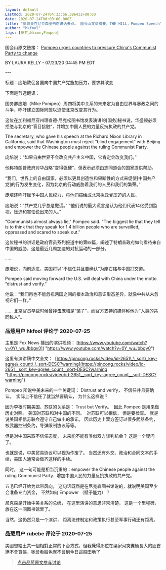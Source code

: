 ```yaml
---
layout: default
Lastmod: 2020-07-24T04:33:56.386432+00:00
date: 2020-07-24T00:00:00.000Z
title: "彭偑奥在尼克森图书馆讲话要点。 国会山文章摘要，THE HILL，Pompeo Speech"
author: "hkfool"
tags: [反共,Nixon,Pompeo]
---
```


国会山原文链接： [Pompeo urges countries to pressure China's Communist Party to change]( "https://thehill.com/policy/international/508769-pompeo-urges-nations-to-pressure-chinas-communist-party-to-change")  
  
BY LAURA KELLY - 07/23/20 04:45 PM EDT  
  
\---  
  
标题：庞培敦促各国向中国共产党施加压力，要求其改变  
  
下面是节选翻译：  
  
国务卿庞培（Mike Pompeo）周四将美中关系的未来定为自由世界与暴政之间的斗争，呼吁建立国际同盟以迫使北京改变其行为。  
  
这位在加利福尼亚州理查德·尼克松图书馆发表演讲的\[国务\]秘书说，华盛顿必须拒绝与北京的“盲目接触”，并增加中国人民的力量反抗执政的共产党。  
  
The secretary, who gave his speech at the Richard Nixon Library in California, said that Washington must reject “blind engagement” with Beijing and empower the Chinese people against the ruling Communist Party.  
  
庞培说：“如果自由世界不会改变共产主义中国，它肯定会改变我们。”  
  
他称特朗普政府对华战略“变得强硬”，但表示必须由志同道合的国家提供帮助。  
  
“我们，世界上的自由国家，必须以更具创造性和果断性的方式来促使\[中国共产党\]的行为发生变化，因为北京的行动威胁着我们的人民和我们的繁荣。”  
  
庞培还呼吁赋予中国人民权力，将他们描绘成北京执政党压迫的人民。  
  
庞培说：“共产党几乎总是撒谎。” “他们说的最大谎言是认为他们代表14亿受到监视，压迫和害怕说出来的人。”  
  
"Communists almost always lie," Pompeo said. "The biggest lie that they tell is to think that they speak for 1.4 billion people who are surveilled, oppressed and scared to speak out."  
  
这位秘书的讲话是政府官员系列报道中的第四篇，阐述了特朗普政府如何看待来自中国的威胁，这是最近几周加速的对抗运动的一部分。  
  
......  
  
庞培说，向前迈进，美国将以“不信任并且要确认”为座右铭与中国打交道。  
  
Pompeo said moving forward the U.S. will deal with China under the motto “distrust and verify.”  
  
他说：“我们再也不能忽视两国之间的根本政治和意识形态差异，就像中共从未忽视它们一样。”  
  
...... 北京官员早些时候曾抨击庞培是“骗子”，而官方支持的媒体称他为“人类的共同敌人”。

            
### 品葱用户 **hkfool** 评论于 2020-07-25
        
主里是 Fox News 播出的演讲视频： [https://www.youtube.com/watch?v=0Y\_wuJbbgv0]( "https://www.youtube.com/watch?v=0Y_wuJbbgv0")  
  
这里有演讲稿中文全文：  [https://pincong.rocks/video/id-2651\_\_sort\_key-agree\_count\_\_sort-DESC?warning](https://pincong.rocks/video/id-2651__sort_key-agree_count__sort-DESC?warning "https://pincong.rocks/video/id-2651__sort_key-agree_count__sort-DESC?warning")  
  
Pompeo 所说中美未来的一个关键词： Distrust and verify， 不信任并且要确认。  实际上不信任了就当然要确认， 为什么这样说？   
  
因为李根时期美国、苏联的关系是： Trust but Verify。  因此 Pompeo 是用来做历史对照。 美国对苏联和对中国的不同。  对苏联可以相信， 但是要检查。 就是说美国相信苏联会遵守自己做出的承诺， 因此历史上双方签订过很多武器条约，核武器控制条约，导弹限制协议等等。    
  
但是对中国采取不信任态度， 未来能不能有类似双方谈判机会？ 这是一个疑问了。  
  
也就是说，中美贸易协议可以视为作废了。 当然还有外交、政治和合同文本的手续，美国人通常会做齐这样的手续。  
  
同时， 这一句可能是相当沉重的：empower the Chinese people against the ruling Communist Party.  增加中国人民的力量反抗执政的共产党。  
  
五毛已经开始为此带风向， 这句话既然是在尼克森图书馆说的，就说明美国至少会准备专门资金， 不然如何 Empower （赋予能力）？  
  
尼克森是开始中美关系的总统， 在这里演讲的意思非常清楚， 这是一个里程碑，放在这一间图书馆里了。  
  
当然，这仍然只是一个演讲， 距离法律制定和政策执行甚至军事行动还有距离。
        


            
### 品葱用户 **rubebe** 评论于 2020-07-25
        
美國想給土共一個相對正常的下台方式，但我覺得那位在梁家河突糞桶長大的匪首絕不會買帳，牠會看臉色就不會到今日這般田地了
        






> [点击品葱原文参与讨论](https://pincong.rocks/article/22004)

